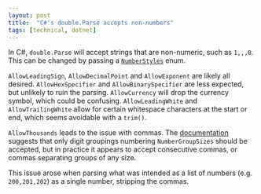 ```yaml
---
layout: post
title:  "C#'s double.Parse accepts non-numbers"
tags: [technical, dotnet]
---
```


In C#, `double.Parse` will accept strings that are non-numeric, such as `1,,,0`. This can be changed by passing a [`NumberStyles`](https://learn.microsoft.com/en-us/dotnet/api/system.globalization.numberstyles?view=net-9.0) enum.

`AllowLeadingSign`, `AllowDecimalPoint` and `AllowExponent` are likely all desired. `AllowHexSpecifier` and `AllowBinarySpecifier` are less expected, but unlikely to ruin the parsing. `AllowCurrency` will drop the currency symbol, which could be confusing. `AllowLeadingWhite` and `AllowTrailingWhite` allow for certain whitespace characters at the start or end, which seems avoidable with a `trim()`.

`AllowThousands` leads to the issue with commas. The [documentation](https://learn.microsoft.com/en-us/dotnet/api/system.globalization.numberformatinfo.numbergroupsizes?view=net-9.0#system-globalization-numberformatinfo-numbergroupsizes) suggests that only digit groupings numbering `NumberGroupSizes` should be accepted, but in practice it appears to accept consecutive commas, or commas separating groups of any size.

This issue arose when parsing what was intended as a list of numbers (e.g. `200,201,202`) as a single number, stripping the commas.
